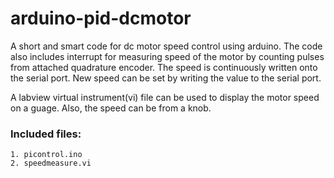 # arduino-pid-dcmotor
A short and smart code for dc motor speed control using arduino. The code also includes interrupt for measuring speed of the motor by counting pulses from attached quadrature encoder. The speed is continuously written onto the serial port. New speed can be set by writing the value to the serial port.

A labview virtual instrument(vi) file can be used to display the motor speed on a guage. Also, the speed can be from a knob.

### Included files:
	1. picontrol.ino
	2. speedmeasure.vi
